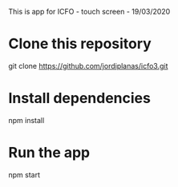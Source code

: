 
This is app for ICFO - touch screen - 19/03/2020
# Clone this repository
git clone https://github.com/jordiplanas/icfo3.git
# Install dependencies
npm install
# Run the app
npm start


